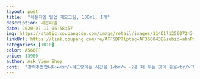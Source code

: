 ```yaml
---
layout: post 
title:  "세븐피엠 털업 제모크림, 100ml, 1개" 
description: 세븐피엠  ..
date: 2020-07-11 06:58:57 
img: https://static.coupangcdn.com/image/retail/images/114617125607243-30c8cf07-ac4c-4583-8eed-4cd3335b987c.jpg 
linkUrl: https://link.coupang.com/re/AFFSDP?lptag=AF3600438&subid=ahnPublicAsk&pageKey=1063847434&itemId=2009714774&vendorItemId=70009580004&traceid=V0-113-de2b8f6c107fc913 
categories: [1010] 
color: A566FF 
price: 13900 
author: Ask View Shop 
cont:  "강력추천합니다❤️<br/>겨드랑이는 시간을 1<br/> -2분 더 두는 것이 좋음<br/>그래서 제모크림 한번써봤는데 완전 신기! 하네요 ㅎ<br/>내 몸에 바르는 거니까 믿을 수 있는 안전한 성분으로!<br/>냄새, 자극도 걱정할 필요 없다고 해서 구매<br/>냄새는 아주 좋다고는 못하지만 머리아플정도의 독함은 없음<br/>다리같은 곳은 5분이면 충분히 제모 가능하고<br/>다리를 먼저해봤는데 5분정도 하니 , 다리털이 조금두꺼운편이라도 깨끗하게 없어졌어요 ㅎ 너무신기하네요<br/>매번 샵에가서 하다가 코로나땜에 어디 가기 그래서 집에서 하려고 구매해봤습니다.<br/><br/>브라질리언까지 할수있다니 신세계 이네요^^<br/>브러쉬 솔은 부드럽게 나와서 아프지 않고 자극이 없으니 좋음<br/>브러쉬가 함께 있어서 끼워서 사용하면 바르기도 편리함!<br/>사계절 내내 제모해야하긴하지만 이제 여름이 왔으니 좀 더 신경써서 제모해야할 계절이라서 매번 면도기로 하기도 귀찮고 며칠만 지나도 금새 올라와버려서 제모크림 샀어용 전에 올영에서 유명한  제모크림샀을땐 민감한 피부라그런지 따갑고 냄새도 나서 한번쓰고 못썼거든요 그래서 걱정했는데 요건 다행히 냄새도 그리안심하고 따갑기두 덜하네용 보통 칼이나 스펀지 같은게 들었는데 요건 붓이 따라들어서 바를때 손도 많이 안가고 쓱쓱 발라지니 넘 좋았어용 바르고 10분 지나고 물티슈로 닦아내니 무성히 또 자라있던 털들이 말끔하게 사라졌네용 대만족입니다 2통 사길 넘 잘한거 같아요<br/>사용하고나서 붉어지거나 화끈거리는 것은 없었음<br/>시간내서 구지 샵에가지않아도 샤워하기전 간단히 5분정도면 다되니깐 시간적인면에서도 효율성도 너무 좋아요.<br/><br/>시간내서 샵에가야 했었는데 귀찮아서 미루고미루다 집에서 정리하다보면 칼날들이라 금방 붉어지더라구요 ㅜ<br/>실제 사용해본 결과<br/>얼굴이나 브라질리언은 안하는 게 좋을 것 같네요<br/>여름이라 더욱 신경쓰이는 털들 .<br/> .<br/> .<br/><br/>용량도 많이들어있어서 여러부위 하기 좋아요.<br/><br/>용량은 100ml나 되서 몇 번 사용할 수 있고<br/>일단 이건 바디용 제품이라 얼굴은 절대 NO!<br/>제모크림 처음 사용해봐요!<br/>제모크림용기에 브러쉬를 돌려서 꽂은뒤 쭉짜면서 부드럽게 발리더라구요 ㅎ<br/>짧은옷 입어도 이제 자신감이 생길꺼같아요!<br/>크림형태 제품이라 그런지 제모 후에도 촉촉한 감이 있음<br/>털이 좀 굵다면 5분보다는 좀 더 길게 사용할것!<br/>하얀색의 불투명한 제품이고,<br/>향은 엄청독한건 아니구요^^ 다하고도 붉어짐이나 자극은 전혀 없었어요.<br/><br/>확실히 피부 자극은 없는듯!<br/>" 
---
```

